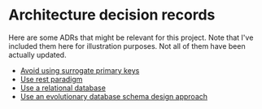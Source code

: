 
Architecture decision records
============================

Here are some ADRs that might be relevant for this project. Note that I've included them here for
illustration purposes. Not all of them have been actually updated.

* [Avoid using surrogate primary keys](2022-01-01-avoid-surrogate-primary-keys.md)
* [Use rest paradigm](2022-01-02-use-rest-paradigm.md)
* [Use a relational database](2022-01-03-use-a-relational-database.md)
* [Use an evolutionary database schema design approach](2022-01-04-use-eveolutionary-schema-design.md)
